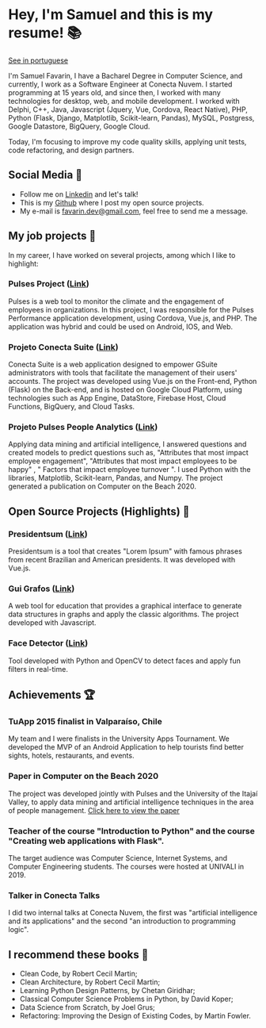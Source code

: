 # Hey, I'm Samuel and this is my resume! :books:

[See in portuguese](https://github.com/SamuelBFavarin/SamuelBFavarin/blob/master/README.md)

I'm Samuel Favarin, I have a Bacharel Degree in Computer Science, and currently, I work as a Software Engineer at Conecta Nuvem. I started programming at 15 years old, and since then, I worked with many technologies for desktop, web, and mobile development. I worked with Delphi, C++, Java, Javascript (Jquery, Vue, Cordova, React Native), PHP, Python (Flask, Django, Matplotlib, Scikit-learn, Pandas), MySQL, Postgress, Google Datastore, BigQuery, Google Cloud.

Today, I'm focusing to improve my code quality skills, applying unit tests, code refactoring, and design partners.

## Social Media :raising_hand:

 - Follow me on [Linkedin](https://www.linkedin.com/in/samuelbratifavarin/) and let's talk!
 - This is my [Github](https://github.com/SamuelBFavarin) where I post my open source projects.
 - My e-mail is favarin.dev@gmail.com, feel free to send me a message.

## My job projects :wrench:

In my career, I have worked on several projects, among which I like to highlight:

### Pulses Project ([Link](https://www.pulses.com.br/produtos/plataforma-pulses))
Pulses is a web tool to monitor the climate and the engagement of employees in organizations. In this project, I was responsible for the  Pulses Performance application development, using Cordova, Vue.js, and PHP. The application was hybrid and could be used on Android, IOS, and Web.

### Projeto Conecta Suite ([Link](https://app.conectasuite.com/login))
Conecta Suite is a web application designed to empower GSuite administrators with tools that facilitate the management of their users' accounts. The project was developed using Vue.js on the Front-end, Python (Flask) on the Back-end, and is hosted on Google Cloud Platform, using technologies such as App Engine, DataStore, Firebase Host, Cloud Functions, BigQuery, and Cloud Tasks.

### Projeto Pulses People Analytics ([Link](https://siaiap32.univali.br/seer/index.php/acotb/article/view/16722/0))
Applying data mining and artificial intelligence, I answered questions and created models to predict questions such as, "Attributes that most impact employee engagement", "Attributes that most impact employees to be happy" , " Factors that impact employee turnover ". I used Python with the libraries, Matplotlib, Scikit-learn, Pandas, and Numpy. The project generated a publication on Computer on the Beach 2020.

## Open Source Projects (Highlights) :hammer:
### Presidentsum ([Link](https://presidentsum.com/))
Presidentsum is a tool that creates "Lorem Ipsum" with famous phrases from recent Brazilian and American presidents. It was developed with Vue.js.

### Gui Grafos ([Link](https://github.com/SamuelBFavarin/Grafos-GUI))
A web tool for education that provides a graphical interface to generate data structures in graphs and apply the classic algorithms. The project developed with Javascript.

### Face Detector ([Link](https://github.com/SamuelBFavarin/faceDetect))
Tool developed with Python and OpenCV to detect faces and apply fun filters in real-time.

## Achievements :trophy:

### TuApp 2015 finalist in Valparaíso, Chile
My team and I were finalists in the University Apps Tournament. We developed the MVP of an Android Application to help tourists find better sights, hotels, restaurants, and events.

### Paper in Computer on the Beach 2020
The project was developed jointly with Pulses and the University of the Itajaí Valley, to apply data mining and artificial intelligence techniques in the area of ​​people management. [Click here to view the paper](https://siaiap32.univali.br/seer/index.php/acotb/article/view/16722/0)

### Teacher of the course "Introduction to Python" and the course "Creating web applications with Flask".

The target audience was Computer Science, Internet Systems, and Computer Engineering students. The courses were hosted at UNIVALI in 2019.

### Talker in Conecta Talks
I did two internal talks at Conecta Nuvem, the first was "artificial intelligence and its applications" and the second "an introduction to programming logic".

## I recommend these books :book:

 - Clean Code, by Robert Cecil Martin;
 - Clean Architecture, by Robert Cecil Martin;
 - Learning Python Design Patterns, by Chetan Giridhar;
 - Classical Computer Science Problems in Python, by David Koper;
 - Data Science from Scratch, by Joel Grus;
 - Refactoring: Improving the Design of Existing Codes, by Martin Fowler. 

